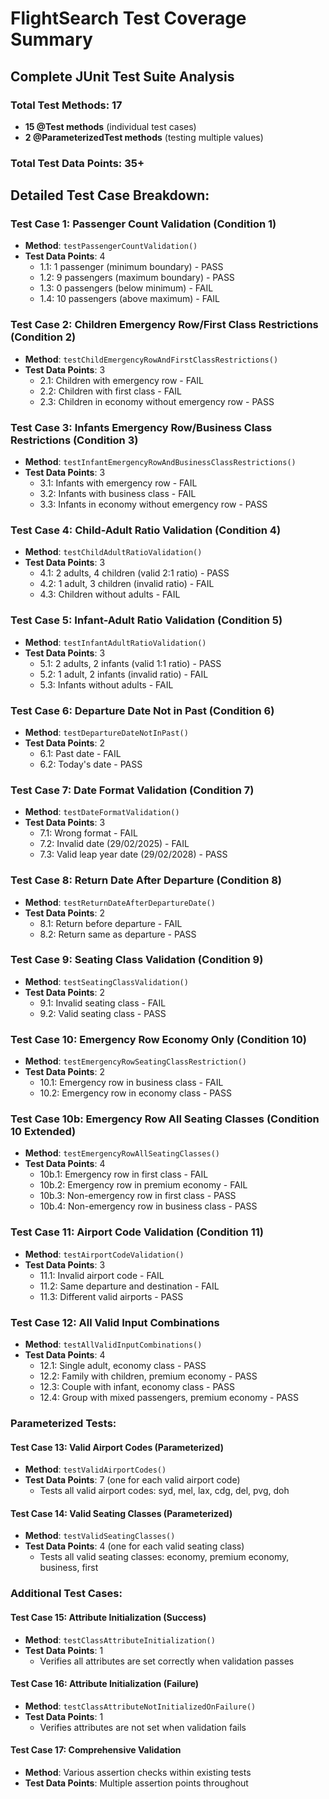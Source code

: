 # FlightSearch Test Coverage Summary

## Complete JUnit Test Suite Analysis

### **Total Test Methods: 17**
- **15 @Test methods** (individual test cases)
- **2 @ParameterizedTest methods** (testing multiple values)

### **Total Test Data Points: 35+**

## Detailed Test Case Breakdown:

### **Test Case 1: Passenger Count Validation (Condition 1)**
- **Method**: `testPassengerCountValidation()`
- **Test Data Points**: 4
  - 1.1: 1 passenger (minimum boundary) - PASS
  - 1.2: 9 passengers (maximum boundary) - PASS  
  - 1.3: 0 passengers (below minimum) - FAIL
  - 1.4: 10 passengers (above maximum) - FAIL

### **Test Case 2: Children Emergency Row/First Class Restrictions (Condition 2)**
- **Method**: `testChildEmergencyRowAndFirstClassRestrictions()`
- **Test Data Points**: 3
  - 2.1: Children with emergency row - FAIL
  - 2.2: Children with first class - FAIL
  - 2.3: Children in economy without emergency row - PASS

### **Test Case 3: Infants Emergency Row/Business Class Restrictions (Condition 3)**
- **Method**: `testInfantEmergencyRowAndBusinessClassRestrictions()`
- **Test Data Points**: 3
  - 3.1: Infants with emergency row - FAIL
  - 3.2: Infants with business class - FAIL
  - 3.3: Infants in economy without emergency row - PASS

### **Test Case 4: Child-Adult Ratio Validation (Condition 4)**
- **Method**: `testChildAdultRatioValidation()`
- **Test Data Points**: 3
  - 4.1: 2 adults, 4 children (valid 2:1 ratio) - PASS
  - 4.2: 1 adult, 3 children (invalid ratio) - FAIL
  - 4.3: Children without adults - FAIL

### **Test Case 5: Infant-Adult Ratio Validation (Condition 5)**
- **Method**: `testInfantAdultRatioValidation()`
- **Test Data Points**: 3
  - 5.1: 2 adults, 2 infants (valid 1:1 ratio) - PASS
  - 5.2: 1 adult, 2 infants (invalid ratio) - FAIL
  - 5.3: Infants without adults - FAIL

### **Test Case 6: Departure Date Not in Past (Condition 6)**
- **Method**: `testDepartureDateNotInPast()`
- **Test Data Points**: 2
  - 6.1: Past date - FAIL
  - 6.2: Today's date - PASS

### **Test Case 7: Date Format Validation (Condition 7)**
- **Method**: `testDateFormatValidation()`
- **Test Data Points**: 3
  - 7.1: Wrong format - FAIL
  - 7.2: Invalid date (29/02/2025) - FAIL
  - 7.3: Valid leap year date (29/02/2028) - PASS

### **Test Case 8: Return Date After Departure (Condition 8)**
- **Method**: `testReturnDateAfterDepartureDate()`
- **Test Data Points**: 2
  - 8.1: Return before departure - FAIL
  - 8.2: Return same as departure - PASS

### **Test Case 9: Seating Class Validation (Condition 9)**
- **Method**: `testSeatingClassValidation()`
- **Test Data Points**: 2
  - 9.1: Invalid seating class - FAIL
  - 9.2: Valid seating class - PASS

### **Test Case 10: Emergency Row Economy Only (Condition 10)**
- **Method**: `testEmergencyRowSeatingClassRestriction()`
- **Test Data Points**: 2
  - 10.1: Emergency row in business class - FAIL
  - 10.2: Emergency row in economy class - PASS

### **Test Case 10b: Emergency Row All Seating Classes (Condition 10 Extended)**
- **Method**: `testEmergencyRowAllSeatingClasses()`
- **Test Data Points**: 4
  - 10b.1: Emergency row in first class - FAIL
  - 10b.2: Emergency row in premium economy - FAIL
  - 10b.3: Non-emergency row in first class - PASS
  - 10b.4: Non-emergency row in business class - PASS

### **Test Case 11: Airport Code Validation (Condition 11)**
- **Method**: `testAirportCodeValidation()`
- **Test Data Points**: 3
  - 11.1: Invalid airport code - FAIL
  - 11.2: Same departure and destination - FAIL
  - 11.3: Different valid airports - PASS

### **Test Case 12: All Valid Input Combinations**
- **Method**: `testAllValidInputCombinations()`
- **Test Data Points**: 4
  - 12.1: Single adult, economy class - PASS
  - 12.2: Family with children, premium economy - PASS
  - 12.3: Couple with infant, economy class - PASS
  - 12.4: Group with mixed passengers, premium economy - PASS

### **Parameterized Tests:**

#### **Test Case 13: Valid Airport Codes (Parameterized)**
- **Method**: `testValidAirportCodes()`
- **Test Data Points**: 7 (one for each valid airport code)
  - Tests all valid airport codes: syd, mel, lax, cdg, del, pvg, doh

#### **Test Case 14: Valid Seating Classes (Parameterized)**
- **Method**: `testValidSeatingClasses()`
- **Test Data Points**: 4 (one for each valid seating class)
  - Tests all valid seating classes: economy, premium economy, business, first

### **Additional Test Cases:**

#### **Test Case 15: Attribute Initialization (Success)**
- **Method**: `testClassAttributeInitialization()`
- **Test Data Points**: 1
  - Verifies all attributes are set correctly when validation passes

#### **Test Case 16: Attribute Initialization (Failure)**
- **Method**: `testClassAttributeNotInitializedOnFailure()`
- **Test Data Points**: 1
  - Verifies attributes are not set when validation fails

#### **Test Case 17: Comprehensive Validation**
- **Method**: Various assertion checks within existing tests
- **Test Data Points**: Multiple assertion points throughout




